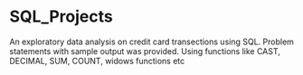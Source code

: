 # SQL_Projects
An exploratory data analysis on credit card transections using SQL. Problem statements with sample output was provided. Using functions like CAST, DECIMAL, SUM, COUNT, widows functions etc
